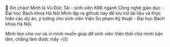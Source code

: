 👋 Xin chào! Mình là Vũ Đức Tài - sinh viên K66 ngành Công nghệ giáo dục - Đại học Bách khoa Hà Nội
Mình lập ra github này để lưu trữ tài liệu và thực hiện các dự án, ý tưởng cho sinh viên Viện Sư phạm Kỹ thuật - Đại học Bách khoa Hà Nội.

Mình làm cho vui và vì mình muốn giúp đỡ sinh viên Viện thôi chứ mình bận lắm, chẳng làm được mấy =)))





<!---
SepdHust/SepdHust is a ✨ special ✨ repository because its `README.md` (this file) appears on your GitHub profile.
You can click the Preview link to take a look at your changes.
--->

